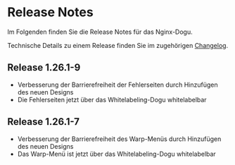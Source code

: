 # Release Notes

Im Folgenden finden Sie die Release Notes für das Nginx-Dogu.

Technische Details zu einem Release finden Sie im zugehörigen [Changelog](https://docs.cloudogu.com/de/docs/dogus/nginx/CHANGELOG/).

## Release 1.26.1-9

* Verbesserung der Barrierefreiheit der Fehlerseiten durch Hinzufügen des neuen Designs
* Die Fehlerseiten jetzt über das Whitelabeling-Dogu whitelabelbar

## Release 1.26.1-7

* Verbesserung der Barrierefreiheit des Warp-Menüs durch Hinzufügen des neuen Designs
* Das Warp-Menü ist jetzt über das Whitelabeling-Dogu whitelabelbar
